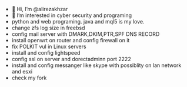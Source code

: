 - 👋 Hi, I’m @alirezakhzar
- 👀 I’m interested in cyber security and programing
- python and web programing. java and mql5 is my love. 
- change zfs log size in freebsd
- config mail server with DMARK,DKIM,PTR,SPF DNS RECORD
- install openwrt on router and config firewall on it
- fix POLKIT vul in Linux servers
- install and config lightspeed
- config ssl on server and dorectadminn port 2222
- install and config messanger like skype with possiblity on lan network and esxi
- check my fork
